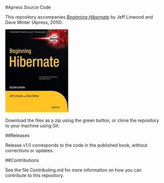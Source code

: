 #Apress Source Code

This repository accompanies [*Beginning Hibernate*](http://www.apress.com/9781430228509) by Jeff Linwood and Dave Minter (Apress, 2010).

![Cover image](9781430228509.jpg)

Download the files as a zip using the green button, or clone the repository to your machine using Git.

##Releases

Release v1.0 corresponds to the code in the published book, without corrections or updates.

##Contributions

See the file Contributing.md for more information on how you can contribute to this repository.
